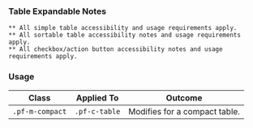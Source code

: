### Table Expandable Notes

`** All simple table accessibility and usage requirements apply.`
<br>
`** All sortable table accessibility notes and usage requirements apply.`
<br>
`** All checkbox/action button accessibility notes and usage requirements apply.`


### Usage

| Class | Applied To | Outcome |
| -- | -- | -- |
| `.pf-m-compact` | `.pf-c-table` | Modifies for a compact table. |
